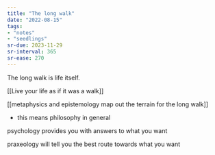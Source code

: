 ```yaml
---
title: "The long walk"
date: "2022-08-15"
tags:
- "notes"
- "seedlings"
sr-due: 2023-11-29
sr-interval: 365
sr-ease: 270
---
```


The long walk is life itself.

[[Live your life as if it was a walk]]

[[metaphysics and epistemology map out the terrain for the long walk]]
- this means philosophy in general

psychology provides you with answers to what you want

praxeology will tell you the best route towards what you want
